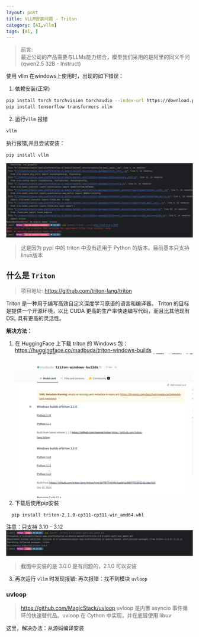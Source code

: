 ```yaml
---
layout: post
title: VLLM安装问题 - Triton
category: [AI,vllm]
tags: [AI, ]
---
```

> 前言:  
> 最近公司的产品需要与LLMs能力结合，模型我们采用的是阿里的同义千问(qwen2.5 32B - Instruct)

使用 vllm 在windows上使用时，出现的如下错误：

1. 依赖安装(正常)
  ```bash
  pip install torch torchvision torchaudio --index-url https://download.pytorch.org/whl/cu124
  pip install tensorflow transformers vllm 
  ```
2. 运行`vllm` 报错

```bash
vllm
```
执行报错,并且尝试安装：
```bash
pip install vllm
```

![](../../../assets/posts/AI/vllm/20241128/img.png)
> 这是因为 pypi 中的 triton 中没有适用于 Python 的版本。目前基本只支持linux版本

## 什么是 `Triton`

>项目地址: https://github.com/triton-lang/triton

Triton 是一种用于编写高效自定义深度学习原语的语言和编译器。 Triton 的目标是提供一个开源环境，以比 CUDA 更高的生产率快速编写代码，而且比其他现有 DSL 具有更高的灵活性。

**解决方法：**

1. 在 HuggingFace 上下载 triton 的 Windows 包：https://huggingface.co/madbuda/triton-windows-builds
  ![](../../../assets/posts/AI/vllm/20241128/img_2.png)
2. 下载后使用pip安装
  ```bash
    pip install triton-2.1.0-cp311-cp311-win_amd64.whl
  ```
  注意：只支持 3.10 - 3.12
  ![](../../../assets/posts/AI/vllm/20241128/img_3.png)
  > 截图中安装的是 3.0.0 是有问题的，2.1.0 可以安装

3. 再次运行 `vllm` 时发现报错:
  再次报错：找不到模块 `uvloop`

### uvloop 
> https://github.com/MagicStack/uvloop
uvloop 是内置 asyncio 事件循环的快速替代品。uvloop 在 Cython 中实现，并在底层使用 libuv

这里，解决办法：从源码编译安装

